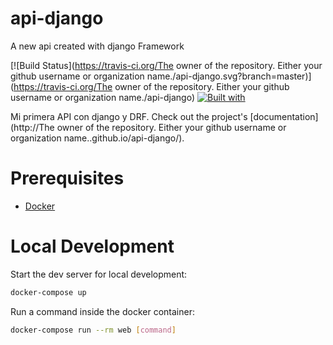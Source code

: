 # api-django
A new api created with django Framework


[![Build Status](https://travis-ci.org/The owner of the repository. Either your github username or organization name./api-django.svg?branch=master)](https://travis-ci.org/The owner of the repository. Either your github username or organization name./api-django)
[![Built with](https://img.shields.io/badge/Built_with-Cookiecutter_Django_Rest-F7B633.svg)](https://github.com/agconti/cookiecutter-django-rest)

Mi primera API con django y DRF. Check out the project's [documentation](http://The owner of the repository. Either your github username or organization name..github.io/api-django/).

# Prerequisites

- [Docker](https://docs.docker.com/docker-for-mac/install/)  

# Local Development

Start the dev server for local development:
```bash
docker-compose up
```

Run a command inside the docker container:

```bash
docker-compose run --rm web [command]
```
